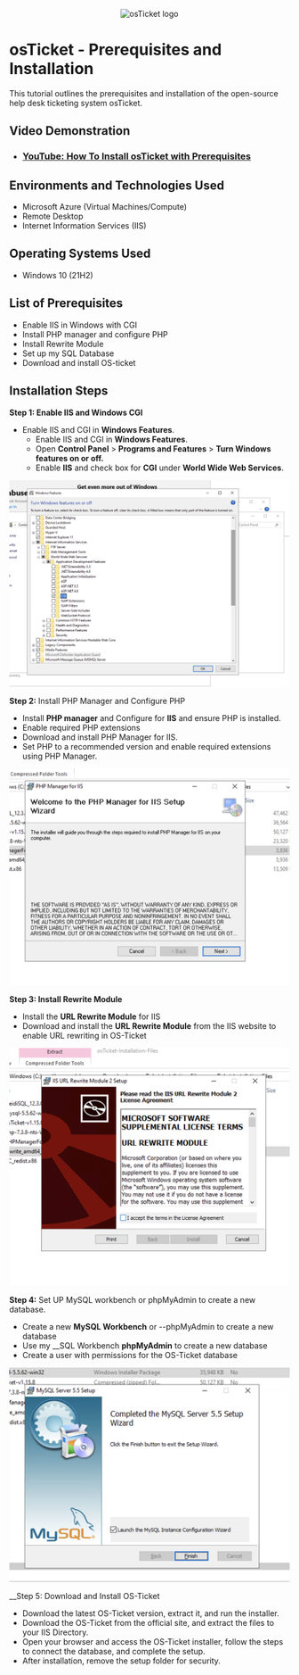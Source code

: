 <p align="center">
<img src="https://i.imgur.com/Clzj7Xs.png" alt="osTicket logo"/>
</p>

<h1>osTicket - Prerequisites and Installation</h1>
This tutorial outlines the prerequisites and installation of the open-source help desk ticketing system osTicket.<br />


<h2>Video Demonstration</h2>

- ### [YouTube: How To Install osTicket with Prerequisites](https://www.youtube.com)

<h2>Environments and Technologies Used</h2>

- Microsoft Azure (Virtual Machines/Compute)
- Remote Desktop
- Internet Information Services (IIS)

<h2>Operating Systems Used </h2>

- Windows 10</b> (21H2)

<h2>List of Prerequisites</h2>

- Enable IIS in Windows with CGI
- Install PHP manager and configure PHP 
- Install Rewrite Module
- Set up my SQL Database
- Download and install OS-ticket

<h2>Installation Steps</h2>

__Step 1: Enable IIS and Windows CGI__ 
- Enable IIS and CGI in __Windows Features__.
  -  Enable IIS and CGI in __Windows Features__.
  -  Open __Control Panel__ > __Programs and Features__ > __Turn Windows features on or off.__
  -  Enable __IIS__ and check box for __CGI__ under __World Wide Web Services__.
  
<img src="https://github.com/diegomtz28/os-ticket-prereqs/blob/main/enabling%20iis.png"/>

__Step 2:__ Install PHP Manager and Configure PHP
- Install __PHP manager__ and Configure for __IIS__ and ensure PHP is installed. 
- Enable required PHP extensions
- Download and install PHP Manager for IIS.
- Set PHP to a recommended version and enable required extensions using PHP Manager.

<img src="https://github.com/diegomtz28/os-ticket-prereqs/blob/main/Installing%20PHP.png"/>

__Step 3: Install Rewrite Module__
- Install the __URL Rewrite Module__ for IIS
- Download and install the __URL Rewrite Module__ from the IIS website to enable URL rewriting in OS-Ticket

<img src="https://github.com/diegomtz28/os-ticket-prereqs/blob/main/Rewrite%20Module.png"/>

__Step 4:__ Set UP MySQL workbench or phpMyAdmin to create a new database. 
- Create a new __MySQL Workbench__ or --phpMyAdmin to create a new database
- Use my __SQL Workbench __phpMyAdmin__ to create a new database 
- Create a user with permissions for the OS-Ticket database

<img src= "https://github.com/diegomtz28/os-ticket-prereqs/blob/main/Sql%20Database.png"/>

__Step 5: Download and Install OS-Ticket
- Download the latest OS-Ticket version, extract it, and run the installer. 
- Download the OS-Ticket from the official site, and extract the files to your IIS Directory.
- Open your browser and access the OS-Ticket installer, follow the steps to connect the database, and complete the setup.
- After installation, remove the setup folder for security. 

